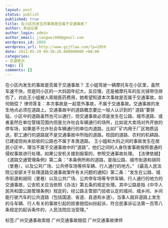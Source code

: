 ```yaml
---
layout: post
status: publish
published: true
title: 在小区内发生的事故是否属于交通事故？
author: 本站记者
author_login: admin
author_email: jiangwei909@gmail.com
wordpress_id: 2059
wordpress_url: http://www.gzjtlaw.com/?p=2059
date: 2011-05-29 09:30:28.000000000 +08:00
categories:
- 交通常识
tags: []
comments: []
---
```

在小区内发生的事故是否属于交通事故？ 王小姐驾驶一辆摩托车在小区里，虽然车速不快，但是同小区的一大妈因年纪大，反应慢，还是被摩托车的反光镜带住摔伤了，对此王小姐被人索赔医药费用，她希望知道本次事故是否属于交通事故，如何赔偿？ 律师答复：本次事故是一起意外事故，不属于交通事故。交通事故的发生地点必须在道路上。交通事故中的道路概念要比一般人认识到的&ldquo; 道路&rdquo;要狭隘，小区中的道路虽然也可以通行，但交通事故必须是发生在公路、城市道路、或者虽然在单位管辖范围内但是允许社会车辆通行的场所，比如说大卖场对外开放的停车场，如果是不允许社会车辆通行的单位内道路，比如厂矿内用于厂区物质运送，职工通行的道路就不是交通事故中所指的道路。校园的道路、农村的机耕路、已建成但尚未验收的公路也不属于本类道路。 王小姐和大妈之间的事故发生在居民小区中，理当不属于交通事故中的&ldquo;道路&rdquo;，他们之间的人身伤害事故按照普通的侵权事故进行处理。如果公安机关接到报案的，参照交通事故处理。　【法律依据】 《道路交通管理条例》第二条：&ldquo;本条例所称的道路，是指公路、城市街道和胡同（里巷），以及公共广场、公共停车场等供车辆、行人通行的地方。&rdquo; 《最高人民法院公安部关于处理道路交通事故案件有关问题的通知》第二条：&ldquo;发生在公路、城市街道和胡同（里巷）以及公共广场、公共停车场等专供车辆、行人通行的地方的交通事故，公安机关应当依照《办法》第五条的规定处理。其中公路是指《中华人民共和国公路管理条例》规定的，经公路主管部门验收认定的城间、城乡间、乡间能行驶汽车的公共道路（包括国道、省道、县道和乡道）。当事人就非道路上发生的与车辆、行人有关的事故引起的损害赔偿纠纷起诉，符合民事诉讼法第一百零八条规定的起诉条件的，人民法院应当受理。&rdquo;标签:广州交通事故索赔 广州交通事故赔偿 广州交通事故律师
